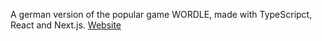 A german version of the popular game WORDLE, made with TypeScripct, React and Next.js. [Website](https://wortspiel.pages.dev/)
